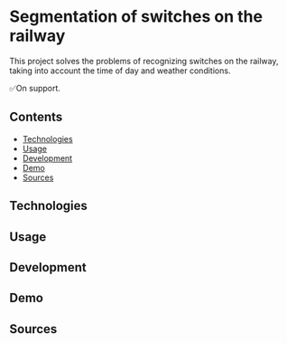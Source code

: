 # Segmentation of switches on the railway
This project solves the problems of recognizing switches on the railway, taking into account the time of day and weather conditions. 

✅On support.

## Contents
- [Technologies](Technologies)
- [Usage](Usage)
- [Development](Development)
- [Demo](Demo)
- [Sources](Sources)

## <a name="Technologies">Technologies</a>

## <a name="Usage">Usage</a>

## <a name="Development">Development</a>

## <a name="Demo">Demo</a>

## <a name="Sources">Sources</a>
